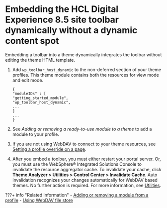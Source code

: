 # Embedding the HCL Digital Experience 8.5 site toolbar dynamically without a dynamic content spot

Embedding a toolbar into a theme dynamically integrates the toolbar without editing the theme HTML template.

1.  Add `wp_toolbar_host_dynamic` to the non-deferred section of your theme profiles. This theme module contains both the resources for view mode and edit mode.

    ```
    {
    "moduleIDs" : [
    "getting_started_module",
    "wp_toolbar_host_dynamic",
    ...
    ]
    ...
    }
    ```

2.  See *Adding or removing a ready-to-use module to a theme* to add a module to your profile.

3.  If you are not using WebDAV to connect to your theme resources, see [Setting a profile override on a page](https://help.hcltechsw.com/digital-experience/9.5/dev-theme/themeopt_cust_changepro_override.html).

4.  After you embed a toolbar, you must either restart your portal server. Or, you must use the WebSphere® Integrated Solutions Console to invalidate the resource aggregator cache. To invalidate your cache, click **Theme Analyzer > Utilities > Control Center > Invalidate Cache**. Auto invalidation recognizes your changes automatically for WebDAV based themes. No further action is required. For more information, see [Utilities](../../../../../../../build_sites/themes_skins/the_module_framework/themeopt_analyzer/utilities/index.md).



???+ info "Related information" 
    -   [Adding or removing a module from a profile](../../../../../../../build_sites/themes_skins/the_module_framework/add_remove_oob_modules/index.md)
    -   [Using WebDAV file store](../../../../../../../manage_content/wcm_delivery/webdav/administer_webdav/mash_webdav_store.md)
  

